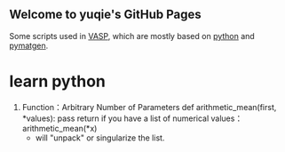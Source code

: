 ## Welcome to yuqie's GitHub Pages

Some scripts used in [VASP](https://www.vasp.at/), which are mostly based on [python](https://www.python.org/) and [pymatgen](https://pymatgen.org/pymatgen.analysis.phase_diagram.html).


# learn python
1. Function：Arbitrary Number of Parameters
   def arithmetic_mean(first, *values):
       pass
       return
    if you have a list of numerical values： arithmetic_mean(*x)
     *  will "unpack" or singularize the list.
